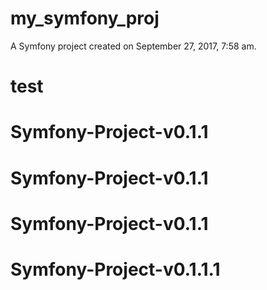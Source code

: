 my_symfony_proj
===============

A Symfony project created on September 27, 2017, 7:58 am.
# test
# Symfony-Project-v0.1.1
# Symfony-Project-v0.1.1
# Symfony-Project-v0.1.1
# Symfony-Project-v0.1.1.1
